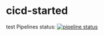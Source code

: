 # cicd-started
test
Pipelines status:
[![pipeline status](https://gitlab.com/flythesky93/cicd-started/badges/main/pipeline.svg)](https://gitlab.com/flythesky93/cicd-started/-/commits/main)